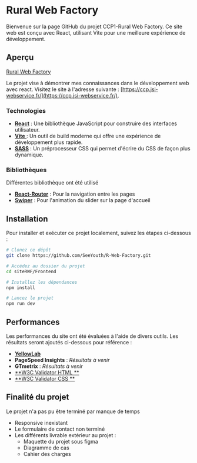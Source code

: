# Rural Web Factory

Bienvenue sur la page GitHub du projet CCP1-Rural Web Factory. Ce site web est conçu avec React, utilisant Vite pour une meilleure expérience de développement.

## Aperçu

[Rural Web Factory](https://ccp.jsi-webservice.fr/)

Le projet vise à démontrer mes connaissances dans le développement web avec react. Visitez le site à l'adresse suivante : [https://ccp.jsi-webservice.fr/](https://ccp.jsi-webservice.fr/).

### Technologies

- [**React**](https://fr.react.dev/) : Une bibliothèque JavaScript pour construire des interfaces utilisateur.
- [**Vite** ](https://vitejs.dev/) : Un outil de build moderne qui offre une expérience de développement plus rapide.
- [**SASS**](https://sass-lang.com/) : Un préprocesseur CSS qui permet d'écrire du CSS de façon plus dynamique.

### Bibliothèques

Différentes bibliothèque ont été utilisé

- [**React-Router**](https://reactrouter.com/en/main) : Pour la navigation entre les pages
- [**Swiper**](https://swiperjs.com/react) : Pour l'animation du slider sur la page d'accueil

## Installation

Pour installer et exécuter ce projet localement, suivez les étapes ci-dessous :

```bash
# Clonez ce dépôt
git clone https://github.com/SeeYouth/R-Web-Factory.git

# Accédez au dossier du projet
cd siteRWF/Frontend

# Installez les dépendances
npm install

# Lancez le projet
npm run dev

```

## Performances

Les performances du site ont été évaluées à l'aide de divers outils. Les résultats seront ajoutés ci-dessous pour référence :

- [**YellowLab**](https://yellowlab.tools/result/gv12ucepwk)
- **PageSpeed Insights** : _Résultats à venir_
- **GTmetrix** : _Résultats à venir_
- [**W3C Validator HTML **](https://validator.w3.org/nu/?doc=https%3A%2F%2Fccp.jsi-webservice.fr%2F)
- [**W3C Validator CSS **](https://jigsaw.w3.org/css-validator/validator?uri=https%3A%2F%2Fccp.jsi-webservice.fr%2F&profile=css3svg&usermedium=all&warning=1&vextwarning=&lang=fr)

## Finalité du projet

Le projet n'a pas pu être terminé par manque de temps

- Responsive inexistant
- Le formulaire de contact non terminé
- Les différents livrable extérieur au projet :
  - Maquette du projet sous figma
  - Diagramme de cas
  - Cahier des charges
